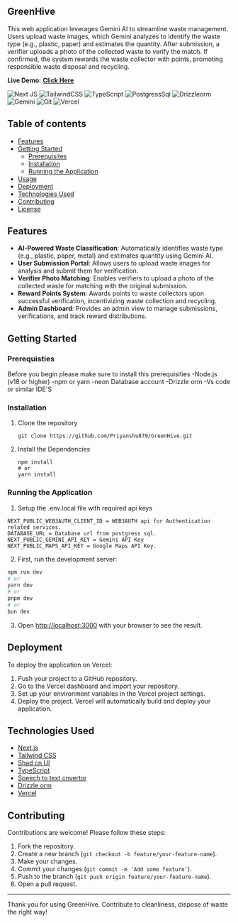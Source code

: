 ## GreenHive

This web application leverages Gemini AI to streamline waste management. Users upload waste images, which Gemini analyzes to identify the waste type (e.g., plastic, paper) and estimates the quantity. After submission, a verifier uploads a photo of the collected waste to verify the match. If confirmed, the system rewards the waste collector with points, promoting responsible waste disposal and recycling.

**Live Demo:** [**Click Here**](https://green-hive-murex.vercel.app/)


![Next JS](https://img.shields.io/badge/Next-black?style=for-the-badge&logo=next.js&logoColor=white) ![TailwindCSS](https://img.shields.io/badge/tailwindcss-%2338B2AC.svg?style=for-the-badge&logo=tailwind-css&logoColor=white) ![TypeScript](https://img.shields.io/badge/typescript-%23007ACC.svg?style=for-the-badge&logo=typescript&logoColor=white) ![PostgressSql](https://img.shields.io/badge/PostgreSQL-316192?style=for-the-badge&logo=postgresql&logoColor=white) ![Drizzleorm](https://img.shields.io/badge/drizzle-C5F74F?style=for-the-badge&logo=drizzle&logoColor=black) ![Gemini](https://img.shields.io/badge/Google%20Gemini-8E75B2?style=for-the-badge&logo=googlegemini&logoColor=white) ![Git](https://img.shields.io/badge/git-%23F05033.svg?style=for-the-badge&logo=git&logoColor=white) ![Vercel](https://img.shields.io/badge/vercel-%23000000.svg?style=for-the-badge&logo=vercel&logoColor=white) 


## Table of contents
- [Features](#features)
- [Getting Started](#getting-started)
  - [Prerequisites](#prerequisites)
  - [Installation](#installation)
  - [Running the Application](#running-the-application)
- [Usage](#usage)
- [Deployment](#deployment)
- [Technologies Used](#technologies-used)
- [Contributing](#contributing)
- [License](#license)

## Features
- **AI-Powered Waste Classification**: Automatically identifies waste type (e.g., plastic, paper, metal) and estimates quantity using Gemini AI.
- **User Submission Portal**: Allows users to upload waste images for analysis and submit them for verification.
- **Verifier Photo Matching**: Enables verifiers to upload a photo of the collected waste for matching with the original submission.
- **Reward Points System**: Awards points to waste collectors upon successful verification, incentivizing waste collection and recycling.
- **Admin Dashboard**: Provides an admin view to manage submissions, verifications, and track reward distributions.

## Getting Started

### Prerequisties
Before you begin please make sure to install this prerequisities
-Node.js (v18 or higher)
-npm or yarn
-neon Database account
-Drizzle orm
-Vs code or similar IDE'S

### Installation
1. Clone the repository
   ```
   git clone https://github.com/Priyanshu879/GreenHive.git

   ```
2. Install the Dependencies
   ```
   npm install
   # or
   yarn install

   ```

### Running the Application
1. Setup the .env.local file with required api keys

```env
NEXT_PUBLIC_WEB3AUTH_CLIENT_ID = WEB3AUTH api for Authentication related services.
DATABASE_URL = Database url from postgress sql.
NEXT_PUBLIC_GEMINI_API_KEY = Gemini API Key
NEXT_PUBLIC_MAPS_API_KEY = Google Maps API Key.
```

2. First, run the development server:

```bash
npm run dev
# or
yarn dev
# or
pnpm dev
# or
bun dev
```

3. Open [http://localhost:3000](http://localhost:3000) with your browser to see the result.


## Deployment

To deploy the application on Vercel:

1. Push your project to a GitHub repository.
2. Go to the Vercel dashboard and import your repository.
3. Set up your environment variables in the Vercel project settings.
4. Deploy the project. Vercel will automatically build and deploy your application.

## Technologies Used

- [Next.js](https://nextjs.org/)
- [Tailwind CSS](https://tailwindcss.com/)
- [Shad cn UI](https://ui.shadcn.com/)
- [TypeScript](https://www.typescriptlang.org/)
- [Speech to text cnvertor](https://www.npmjs.com/package/react-hook-stt-fork)
- [Drizzle orm](https://www.npmjs.com/package/drizzle-orm)
- [Vercel](https://vercel.com/)

## Contributing

Contributions are welcome! Please follow these steps:

1. Fork the repository.
2. Create a new branch (`git checkout -b feature/your-feature-name`).
3. Make your changes.
4. Commit your changes (`git commit -m 'Add some feature'`).
5. Push to the branch (`git push origin feature/your-feature-name`).
6. Open a pull request.


---

Thank you for using GreenHive. Contribute to cleanliness, dispose of waste the right way!
